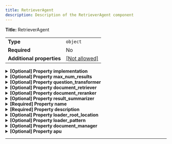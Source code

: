 ```yaml
---
title: RetrieverAgent
description: Description of the RetrieverAgent component
---
```


**Title:** RetrieverAgent

|                           |                                                         |
| ------------------------- | ------------------------------------------------------- |
| **Type**                  | `object`                                                |
| **Required**              | No                                                      |
| **Additional properties** | [[Not allowed]](# "Additional Properties not allowed.") |

<details>
<summary>
<strong> [Optional] Property implementation</strong>  

</summary>
<blockquote>

|              |         |
| ------------ | ------- |
| **Type**     | `const` |
| **Required** | No      |

Specific value: `"RetrieverAgent"`

</blockquote>
</details>

<details>
<summary>
<strong> [Optional] Property max_num_results</strong>  

</summary>
<blockquote>

**Title:** Max Num Results

|              |           |
| ------------ | --------- |
| **Type**     | `integer` |
| **Required** | No        |
| **Default**  | `10`      |

**Description:** The maximum number of results to consider.

</blockquote>
</details>

<details>
<summary>
<strong> [Optional] Property question_transformer</strong>  

</summary>
<blockquote>

|              |                                             |
| ------------ | ------------------------------------------- |
| **Type**     | [`Reference[QuestionTransformer]`](/docs/components/questiontransformer/overview)            |
| **Required** | No                                          |
| **Default**  | `{"implementation": "QuestionTransformer"}` |

</blockquote>
</details>

<details>
<summary>
<strong> [Optional] Property document_retriever</strong>  

</summary>
<blockquote>

|              |                                           |
| ------------ | ----------------------------------------- |
| **Type**     | [`Reference[DocumentRetriever]`](/docs/components/documentretriever/overview)            |
| **Required** | No                                        |
| **Default**  | `{"implementation": "DocumentRetriever"}` |

</blockquote>
</details>

<details>
<summary>
<strong> [Optional] Property document_reranker</strong>  

</summary>
<blockquote>

|              |                                          |
| ------------ | ---------------------------------------- |
| **Type**     | [`Reference[DocumentReranker]`](/docs/components/documentreranker/overview)            |
| **Required** | No                                       |
| **Default**  | `{"implementation": "DocumentReranker"}` |

</blockquote>
</details>

<details>
<summary>
<strong> [Optional] Property result_summarizer</strong>  

</summary>
<blockquote>

|              |                                          |
| ------------ | ---------------------------------------- |
| **Type**     | [`Reference[ResultSummarizer]`](/docs/components/resultsummarizer/overview)            |
| **Required** | No                                       |
| **Default**  | `{"implementation": "ResultSummarizer"}` |

</blockquote>
</details>

<details>
<summary>
<strong> [Required] Property name</strong>  

</summary>
<blockquote>

**Title:** Name

|              |          |
| ------------ | -------- |
| **Type**     | `string` |
| **Required** | Yes      |

**Description:** The name of the document store to use.

</blockquote>
</details>

<details>
<summary>
<strong> [Required] Property description</strong>  

</summary>
<blockquote>

**Title:** Description

|              |          |
| ------------ | -------- |
| **Type**     | `string` |
| **Required** | Yes      |

**Description:** A detailed description of the the retriever including all necessary information for the calling agent to decide to call this agent, i.e. file type or location or etc...

</blockquote>
</details>

<details>
<summary>
<strong> [Optional] Property loader_root_location</strong>  

</summary>
<blockquote>

**Title:** Loader Root Location

|              |          |
| ------------ | -------- |
| **Type**     | `string` |
| **Required** | No       |
| **Default**  | `null`   |

**Description:** A URL specifying the root location of the loader.

</blockquote>
</details>

<details>
<summary>
<strong> [Optional] Property loader_pattern</strong>  

</summary>
<blockquote>

**Title:** Loader Pattern

|                           |                                                                           |
| ------------------------- | ------------------------------------------------------------------------- |
| **Type**                  | `combining`                                                               |
| **Required**              | No                                                                        |
| **Additional properties** | [[Any type: allowed]](# "Additional Properties of any type are allowed.") |
| **Default**               | `"**/*"`                                                                  |

**Description:** The search pattern to use when loading files.

<blockquote>

| Any of(Option)                     |
| ---------------------------------- |
| [item 0](#loader_pattern_anyOf_i0) |
| [item 1](#loader_pattern_anyOf_i1) |

<blockquote>

## <a name="loader_pattern_anyOf_i0"></a>1. Property `item 0`

|              |          |
| ------------ | -------- |
| **Type**     | `string` |
| **Required** | No       |

</blockquote>
<blockquote>

## <a name="loader_pattern_anyOf_i1"></a>2. Property `item 1`

|              |        |
| ------------ | ------ |
| **Type**     | `null` |
| **Required** | No     |

</blockquote>

</blockquote>

</blockquote>
</details>

<details>
<summary>
<strong> [Optional] Property document_manager</strong>  

</summary>
<blockquote>

|              |                              |
| ------------ | ---------------------------- |
| **Type**     | [`Reference[DocumentManager]`](/docs/components/documentmanager/overview) |
| **Required** | No                           |
| **Default**  | `null`                       |

</blockquote>
</details>

<details>
<summary>
<strong> [Optional] Property apu</strong>  

</summary>
<blockquote>

|              |                             |
| ------------ | --------------------------- |
| **Type**     | [`Reference[APU]`](/docs/components/apu/overview)            |
| **Required** | No                          |
| **Default**  | `{"implementation": "APU"}` |

**Description:** The APU to use for question transformation.

</blockquote>
</details>

----------------------------------------------------------------------------------------------------------------------------
